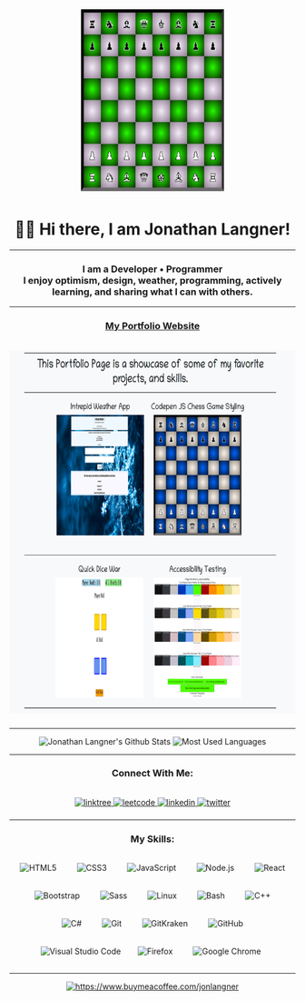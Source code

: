 <body>
     <div align="center"><img title="Banner" src="banner.png"
      alt="My Portfolio" style="margin-bottom: 0.5rem; margin-top:1rem; height: 20rem; width: 50%;" /></div>
  <div align="center"> <h1> 👋🙂 Hi there, I am Jonathan Langner!</h1>
  </div>
 <hr></hr>
     <div align="center">
      <h3>I am a Developer • Programmer<br>
      I enjoy optimism, design, weather, programming, actively learning, and sharing what I can with others.  </h3>
</div>

   <hr></hr>
   <div align="center">
        <a title="https://jonathanlangner.me" href="https://jonathanlangner.me">
        <h3 title = "https://jonathanlangner.me">
        My Portfolio Website</h3>
        <img title="https://jonathanlangner.me" src="portfolio.png"
      alt="My Portfolio" style="margin-bottom: 0.5rem; margin-top:1rem; height: 40rem; width: 40rem;" />
        </a> 
    </div>
 

  <hr></hr>
    <div align="center">
      <img title="Jonathan Langner's Github Stats" src="https://github-readme-stats.vercel.app/api?username=jonathanlangner&theme=vue&show_icons=true">
      <img title="Most Used Languages" src="https://github-readme-stats.vercel.app/api/top-langs/?username=jonathanlangner&langs_count=8&layout=compact">
    <hr></hr>

   <div align="center">
   <h3>Connect With Me:</h3>
      <a href="https://linktr.ee/jonathanlangner" target="_blank">
      <img title="linktree" src="https://img.shields.io/badge/linktr.ee-black.svg?&style=flat-for-the-badge&logo=linktree&logoColor=white" height="35px"       alt="linktree" style="margin-bottom: 0.5rem;" margin-top:1rem; />
      </a>
      <a href="https://leetcode.com/jonlangner/" target="_blank">
      <img title="leetcode" src="https://img.shields.io/badge/leetcode-000000.svg?&style=flat-for-the-badge&logo=leetcode" height="35px" alt="leetcode" 
      style="margin-bottom: 0.5rem;" margin-top:1rem; />
      </a>
      <a href="https://linkedin.com/in/jonathan-langner" target="_blank">
      <img title="linkedin" src="https://img.shields.io/badge/linkedin-%231E77B5.svg?&style=flat-for-the-badge&logo=linkedin&logoColor=white" height="35px"     alt=linkedin style="margin-bottom: 0.5rem;" margin-top:1rem;/>
      </a>
      <a href="https://twitter.com/jonlangner1" target="_blank">
      <img title="twitter" src="https://img.shields.io/badge/twitter-%2300acee.svg?&style=flat-for-the-badge&logo=twitter&logoColor=white" height="35px"
      alt="twitter" style="margin-bottom: 0.5rem; margin-top:1rem;" />
    </a>  
  </div>  
  <hr></hr>
  <div align="center">  
  <h3>My Skills:</h3>
      <img title="HTML5" style="margin: 1rem" src="https://img.shields.io/badge/-HTML5-E34F26?logo=HTML5&logoColor=white" alt="HTML5" height="35px" />
      <img title="CSS3" style="margin: 1rem" src="https://img.shields.io/badge/-CSS 3-1572B6?logo=CSS3&logoColor=white" alt="CSS3" height="35px" /> 
      <img title="JavaScript" style="margin: 1rem" src="https://img.shields.io/badge/-JavaScript-F7DF1E?logo=JavaScript&logoColor=black" alt="JavaScript" height="35px" />
      <img title="Node.js" style="margin: 1rem" src="https://img.shields.io/badge/-Node.js-green?logo=Node.js&logoColor=black" alt="Node.js" height="35px" /> 
      <img title="React" style="margin: 1rem" src="https://img.shields.io/badge/-React-61DAFB?logo=React&logoColor=black" alt="React" height="35px" />  
      <img title="BootStrap"style="margin: 1rem" src="https://img.shields.io/badge/-BootStrap-7952B3?logo=BootStrap&logoColor=white" alt="Bootstrap" height="35px" />
      <img title="Sass" style="margin: 1rem" src="https://img.shields.io/badge/-Sass-CC6699?logo=Sass&logoColor=white" alt="Sass" height="35px" />
      <img title="Linux" style="margin: 1rem" src="https://img.shields.io/badge/-Linux-sucesss?logo=Linux&logoColor=white" alt="Linux" height="35px" />
      <img title="Bash" style="margin: 1rem" src="https://img.shields.io/badge/-Bash-teal?logo=GNUBash&logoColor=white" alt="Bash" height="35px" />  
      <img title="C++" style="margin: 1rem" src="https://img.shields.io/badge/-C++-purple?logo=C%2b%2b&logoColor=white" alt="C++" height="35px" />  
      <img title="C#" style="margin: 1rem" src="https://img.shields.io/badge/C%23-239120?logo=c-sharp&logoColor=white" alt="C#" height="35px" />
       <img title="Git" style="margin: 1rem" src="https://img.shields.io/badge/-Git-yellowgreen?logo=Git&logoColor=white" alt="Git" height="35px" />  
      <img title="GitKraken"style="margin: 1rem" src="https://img.shields.io/badge/-GitKraken-179287?logo=GitKraken&logoColor=white" alt="GitKraken" height="35px" />   
      <img title="GitHub"style="margin: 1rem" src="https://img.shields.io/badge/-GitHub-4285F4?logo=GitHub&logoColor=white" alt="GitHub" height="35px" />
      <img title="Visual Studio Code" style="margin: 10px" src="https://img.shields.io/badge/-Visual Studio Code-007ACC?logo=VisualStudioCode&logoColor=white" alt="Visual Studio Code" height="35px" />
      <img title="Firefox" style="margin: 1rem" src="https://img.shields.io/badge/-Firefox-orange?logo=Firefox&logoColor=black" alt="Firefox" height="35px" />
      <img title="Google Chrome"style="margin: 1rem" src="https://img.shields.io/badge/-Google Chrome-4285F4?logo=GoogleChrome&logoColor=white" alt="Google Chrome" height="35px" />               
  </div>
  <hr></hr>
<div align="center">
            <a href="https://www.buymeacoffee.com/jonlangner" target="_blank" style="display: inline-block;">
                <img title="https://www.buymeacoffee.com/jonlangner"
                    src="https://img.shields.io/badge/-Donate: Buy Me a Coffee-0540B0?logo=BuyMeACoffee&logoColor=white&style=flat" 
                    height="35px"
                />
            </a>
  </div>
  <br/>  
  
</body>

